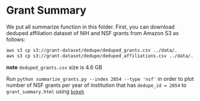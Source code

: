 # Grant Summary

We put all summarize function in this folder. First, you can download
deduped affiliation dataset of NIH and NSF grants from Amazon S3 as follows:

```bash
aws s3 cp s3://grant-dataset/dedupe/deduped_grants.csv ../data/.
aws s3 cp s3://grant-dataset/dedupe/deduped_affiliations.csv ../data/.
```

**note** `deduped_grants.csv` size is 4.6 GB

Run `python summarize_grants.py --index 2854 --type 'nsf'` in order to plot number
of NSF grants per year of institution that has `dedupe_id = 2854` to `grant_summary.html`
using [`bokeh`](http://bokeh.pydata.org/en/latest/)
